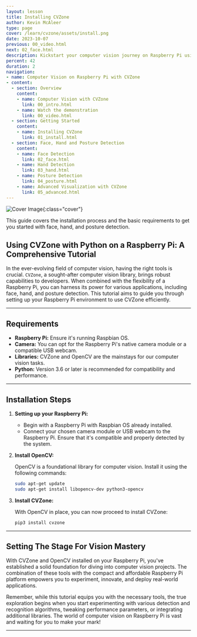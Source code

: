 ```yaml
---
layout: lesson
title: Installing CVZone
author: Kevin McAleer
type: page
cover: /learn/cvzone/assets/install.png
date: 2023-10-07
previous: 00_video.html
next: 02_face.html
description: Kickstart your computer vision journey on Raspberry Pi using CVZone
percent: 42
duration: 2
navigation:
- name: Computer Vision on Raspberry Pi with CVZone
- content:
  - section: Overview
    content:
    - name: Computer Vision with CVZone
      link: 00_intro.html
    - name: Watch the demonstration
      link: 00_video.html
  - section: Getting Started
    content:
    - name: Installing CVZone
      link: 01_install.html
  - section: Face, Hand and Posture Detection
    content:
    - name: Face Detection
      link: 02_face.html
    - name: Hand Detection
      link: 03_hand.html
    - name: Posture Detection
      link: 04_posture.html
    - name: Advanced Visualization with CVZone
      link: 05_advanced.html
---
```



![Cover Image]({{page.cover}}){:class="cover"}

This guide covers the installation process and the basic requirements to get you started with face, hand, and posture detection.

## Using CVZone with Python on a Raspberry Pi: A Comprehensive Tutorial

In the ever-evolving field of computer vision, having the right tools is crucial. `CVZone`, a sought-after computer vision library, brings robust capabilities to developers. When combined with the flexibility of a Raspberry Pi, you can harness its power for various applications, including face, hand, and posture detection. This tutorial aims to guide you through setting up your Raspberry Pi environment to use CVZone efficiently.

---

## Requirements

- **Raspberry Pi:** Ensure it's running Raspbian OS.
- **Camera:** You can opt for the Raspberry Pi's native camera module or a compatible USB webcam.
- **Libraries:** CVZone and OpenCV are the mainstays for our computer vision tasks.
- **Python:** Version 3.6 or later is recommended for compatibility and performance.

---

## Installation Steps

1. **Setting up your Raspberry Pi:**
   - Begin with a Raspberry Pi with Raspbian OS already installed.
   - Connect your chosen camera module or USB webcam to the Raspberry Pi. Ensure that it's compatible and properly detected by the system.

2. **Install OpenCV:**

   OpenCV is a foundational library for computer vision. Install it using the following commands:

   ```bash
   sudo apt-get update
   sudo apt-get install libopencv-dev python3-opencv
   ```

3. **Install CVZone:**

   With OpenCV in place, you can now proceed to install CVZone:

   ```bash
   pip3 install cvzone
   ```

---

## Setting The Stage For Vision Mastery

With CVZone and OpenCV installed on your Raspberry Pi, you've established a solid foundation for diving into computer vision projects. The combination of these tools with the compact and affordable Raspberry Pi platform empowers you to experiment, innovate, and deploy real-world applications.

Remember, while this tutorial equips you with the necessary tools, the true exploration begins when you start experimenting with various detection and recognition algorithms, tweaking performance parameters, or integrating additional libraries. The world of computer vision on Raspberry Pi is vast and waiting for you to make your mark!

---
